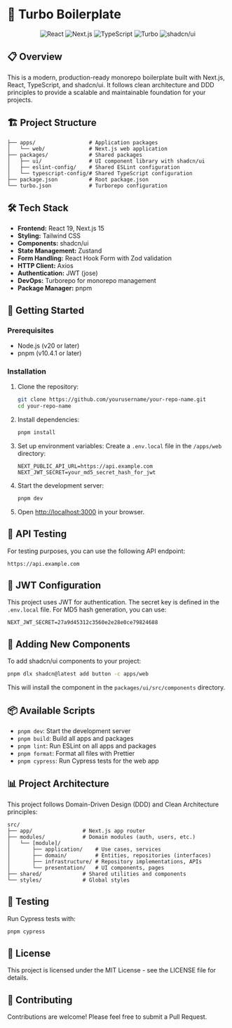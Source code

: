 # 🚀 Turbo Boilerplate

<div align="center">
  <img src="https://img.shields.io/badge/React-19.0.0-61DAFB?style=for-the-badge&logo=react&logoColor=white" alt="React" />
  <img src="https://img.shields.io/badge/Next.js-15.2.3-000000?style=for-the-badge&logo=next.js&logoColor=white" alt="Next.js" />
  <img src="https://img.shields.io/badge/TypeScript-5.7.3-3178C6?style=for-the-badge&logo=typescript&logoColor=white" alt="TypeScript" />
  <img src="https://img.shields.io/badge/TurboPack-2.4.2-EF4444?style=for-the-badge&logo=turbo&logoColor=white" alt="Turbo" />
  <img src="https://img.shields.io/badge/shadcn%2Fui-Latest-000000?style=for-the-badge&logo=shadcnui&logoColor=white" alt="shadcn/ui" />
</div>

## 📋 Overview

This is a modern, production-ready monorepo boilerplate built with Next.js, React, TypeScript, and shadcn/ui. It follows clean architecture and DDD principles to provide a scalable and maintainable foundation for your projects.

## 🏗️ Project Structure

```
├── apps/                 # Application packages
│   └── web/              # Next.js web application
├── packages/             # Shared packages
│   ├── ui/               # UI component library with shadcn/ui
│   ├── eslint-config/    # Shared ESLint configuration
│   └── typescript-config/# Shared TypeScript configuration
├── package.json          # Root package.json
└── turbo.json            # Turborepo configuration
```

## 🛠️ Tech Stack

- **Frontend:** React 19, Next.js 15
- **Styling:** Tailwind CSS
- **Components:** shadcn/ui
- **State Management:** Zustand
- **Form Handling:** React Hook Form with Zod validation
- **HTTP Client:** Axios
- **Authentication:** JWT (jose)
- **DevOps:** Turborepo for monorepo management
- **Package Manager:** pnpm

## 🚀 Getting Started

### Prerequisites

- Node.js (v20 or later)
- pnpm (v10.4.1 or later)

### Installation

1. Clone the repository:
   ```bash
   git clone https://github.com/yourusername/your-repo-name.git
   cd your-repo-name
   ```

2. Install dependencies:
   ```bash
   pnpm install
   ```

3. Set up environment variables:
   Create a `.env.local` file in the `/apps/web` directory:
   ```
   NEXT_PUBLIC_API_URL=https://api.example.com
   NEXT_JWT_SECRET=your_md5_secret_hash_for_jwt
   ```

4. Start the development server:
   ```bash
   pnpm dev
   ```

5. Open [http://localhost:3000](http://localhost:3000) in your browser.

## 🚦 API Testing

For testing purposes, you can use the following API endpoint:
```
https://api.example.com
```

## 🔐 JWT Configuration

This project uses JWT for authentication. The secret key is defined in the `.env.local` file. For MD5 hash generation, you can use:
```
NEXT_JWT_SECRET=27a9d45312c3560e2e28e0ce79824688
```

## 🧩 Adding New Components

To add shadcn/ui components to your project:

```bash
pnpm dlx shadcn@latest add button -c apps/web
```

This will install the component in the `packages/ui/src/components` directory.

## 📦 Available Scripts

- `pnpm dev`: Start the development server
- `pnpm build`: Build all apps and packages
- `pnpm lint`: Run ESLint on all apps and packages
- `pnpm format`: Format all files with Prettier
- `pnpm cypress`: Run Cypress tests for the web app

## 📊 Project Architecture

This project follows Domain-Driven Design (DDD) and Clean Architecture principles:

```
src/
├── app/                # Next.js app router
├── modules/            # Domain modules (auth, users, etc.)
│   └── [module]/
│       ├── application/    # Use cases, services
│       ├── domain/         # Entities, repositories (interfaces)
│       ├── infrastructure/ # Repository implementations, APIs
│       └── presentation/   # UI components, pages
├── shared/             # Shared utilities and components
└── styles/             # Global styles
```

## 🧪 Testing

Run Cypress tests with:
```bash
pnpm cypress
```

## 📄 License

This project is licensed under the MIT License - see the LICENSE file for details.

## 🤝 Contributing

Contributions are welcome! Please feel free to submit a Pull Request.
